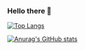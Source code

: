 ### Hello there 👋

[![Top Langs](https://github-readme-stats.vercel.app/api/top-langs/?username=joaogabrielferr)](https://github.com/anuraghazra/github-readme-stats)


[![Anurag's GitHub stats](https://github-readme-stats.vercel.app/api?username=joaogabrielferr)](https://github.com/anuraghazra/github-readme-stats)


<!--
**joaogabrielferr/joaogabrielferr** is a ✨ _special_ ✨ repository because its `README.md` (this file) appears on your GitHub profile.

Here are some ideas to get you started:

- 🔭 I’m currently working on ...
- 🌱 I’m currently learning ...
- 👯 I’m looking to collaborate on ...
- 🤔 I’m looking for help with ...
- 💬 Ask me about ...
- 📫 How to reach me: ...
- 😄 Pronouns: ...
- ⚡ Fun fact: ...
-->
